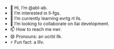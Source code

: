 - 👋 Hi, I’m @abl-ab.
- 👀 I’m interested in ll-fgs.
- 🌱 I’m currently learning evrtg rt lls.
- 💞️ I’m looking to collaborate on llai development.
- 📫 How to reach me nwr.
- 😄 Pronouns: an ucrbl llk.
- ⚡ Fun fact: a lllv.

<!---
abl-ab/abl-ab is a ✨ special ✨ repository because its `README.md` (this file) appears on your GitHub profile.
You can click the Preview link to take a look at your changes.
--->
